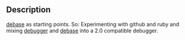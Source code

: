 ## Description

[debase](https://github.com/denofevil/debase) as starting points. So:
Experimenting with github and ruby and mixing 
[debugger](https://github.com/cldwalker/debugger) and
[debase](https://github.com/denofevil/debase) into a 2.0 compatible debugger.
